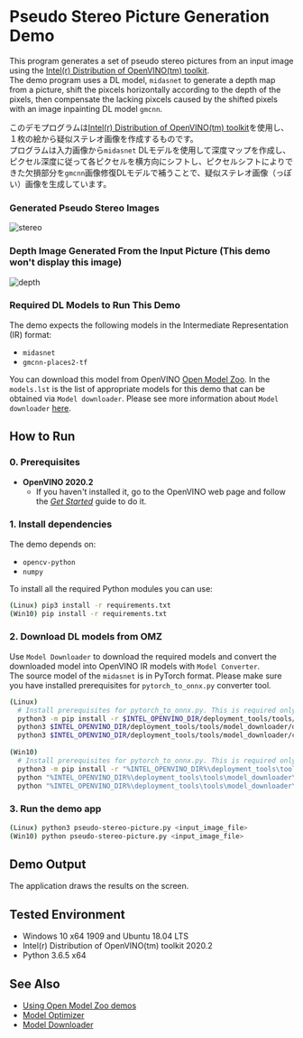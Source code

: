 # Pseudo Stereo Picture Generation Demo
This program generates a set of pseudo stereo pictures from an input image using the [Intel(r) Distribution of OpenVINO(tm) toolkit](https://software.intel.com/en-us/openvino-toolkit).  
The demo program uses a DL model, `midasnet` to generate a depth map from a picture, shift the pixcels horizontally according to the depth of the pixels, then compensate the lacking pixcels caused by the shifted pixels with an image inpainting DL model `gmcnn`.  

このデモプログラムは[Intel(r) Distribution of OpenVINO(tm) toolkit](https://software.intel.com/en-us/openvino-toolkit)を使用し、１枚の絵から疑似ステレオ画像を作成するものです。  
プログラムは入力画像から`midasnet` DLモデルを使用して深度マップを作成し、ピクセル深度に従って各ピクセルを横方向にシフトし、ピクセルシフトによりできた欠損部分を`gmcnn`画像修復DLモデルで補うことで、疑似ステレオ画像（っぽい）画像を生成しています。


### Generated Pseudo Stereo Images
![stereo](./resources/pseudo-stereo.gif)

### Depth Image Generated From the Input Picture (This demo won't display this image)
![depth](./resources/disp.png)

### Required DL Models to Run This Demo

The demo expects the following models in the Intermediate Representation (IR) format:

  * `midasnet`
  * `gmcnn-places2-tf`

You can download this model from OpenVINO [Open Model Zoo](https://github.com/opencv/open_model_zoo).
In the `models.lst` is the list of appropriate models for this demo that can be obtained via `Model downloader`.
Please see more information about `Model downloader` [here](../../../tools/downloader/README.md).

## How to Run


### 0. Prerequisites
- **OpenVINO 2020.2**
  - If you haven't installed it, go to the OpenVINO web page and follow the [*Get Started*](https://software.intel.com/en-us/openvino-toolkit/documentation/get-started) guide to do it.  


### 1. Install dependencies  
The demo depends on:
- `opencv-python`
- `numpy`

To install all the required Python modules you can use:

``` sh
(Linux) pip3 install -r requirements.txt
(Win10) pip install -r requirements.txt
```

### 2. Download DL models from OMZ
Use `Model Downloader` to download the required models and convert the downloaded model into OpenVINO IR models with `Model Converter`.  
The source model of the `midasnet` is in PyTorch format. Please make sure you have installed prerequisites for `pytorch_to_onnx.py` converter tool.  

``` sh
(Linux) 
  # Install prerequisites for pytorch_to_onnx.py. This is required only for the 1st time
  python3 -m pip install -r $INTEL_OPENVINO_DIR/deployment_tools/tools/model_downloader/requirements-pytorch.in
  python3 $INTEL_OPENVINO_DIR/deployment_tools/tools/model_downloader/downloader.py --list models.lst
  python3 $INTEL_OPENVINO_DIR/deployment_tools/tools/model_downloader/converter.py --list models.lst
       
(Win10) 
  # Install prerequisites for pytorch_to_onnx.py. This is required only for the 1st time
  python3 -m pip install -r "%INTEL_OPENVINO_DIR%\deployment_tools\tools\model_downloader\requirements-pytorch.in"
  python "%INTEL_OPENVINO_DIR%\deployment_tools\tools\model_downloader\downloader.py" --list models.lst
  python "%INTEL_OPENVINO_DIR%\deployment_tools\tools\model_downloader\converter.py" --list models.lst
```

### 3. Run the demo app

``` sh
(Linux) python3 pseudo-stereo-picture.py <input_image_file>
(Win10) python pseudo-stereo-picture.py <input_image_file>
```

## Demo Output  
The application draws the results on the screen.

## Tested Environment  
- Windows 10 x64 1909 and Ubuntu 18.04 LTS  
- Intel(r) Distribution of OpenVINO(tm) toolkit 2020.2  
- Python 3.6.5 x64  

## See Also  
* [Using Open Model Zoo demos](../../README.md)  
* [Model Optimizer](https://docs.openvinotoolkit.org/latest/_docs_MO_DG_Deep_Learning_Model_Optimizer_DevGuide.html)  
* [Model Downloader](../../../tools/downloader/README.md)  
